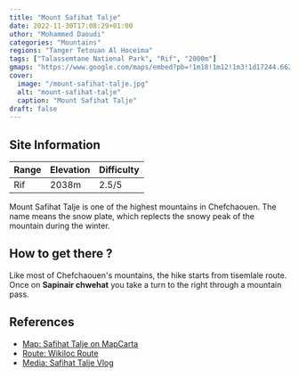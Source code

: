 ```yaml
---
title: "Mount Safihat Talje"
date: 2022-11-30T17:08:29+01:00
uthor: "Mohammed Daoudi"
categories: "Mountains"
regions: "Tanger Tetouan Al Hoceima"
tags: ["Talassemtane National Park", "Rif", "2000m"]
gmaps: "https://www.google.com/maps/embed?pb=!1m18!1m12!1m3!1d17244.662779226015!2d-5.220815734828503!3d35.1765541783431!2m3!1f0!2f0!3f0!3m2!1i1024!2i768!4f13.1!3m3!1m2!1s0xd0b29df7adcd4cf%3A0xf37348a18c91f10b!2z2YLZhdipINis2KjZhCDYtdmB2YrYrdipINin2YTYq9mE2Kw!5e1!3m2!1sen!2sma!4v1669824575413!5m2!1sen!2sma"
cover:
  image: "/mount-safihat-talje.jpg"
  alt: "mount-safihat-talje"
  caption: "Mount Safihat Talje"
draft: false
---
```


## Site Information

| Range | Elevation | Difficulty |
| ---   | ---       | ---        |
| Rif   | 2038m     | 2.5/5      |

Mount Safihat Talje is one of the highest mountains in Chefchaouen. The name means the snow plate, which replects the snowy peak of the mountain during the winter.

## How to get there ?
Like most of Chefchaouen's mountains, the hike starts from tisemlale route. Once on **Sapinair chwehat** you take a turn to the right through a mountain pass.

## References
- [Map: Safihat Talje on MapCarta](https://mapcarta.com/fr/N8832172917)
- [Route: Wikiloc Route](https://www.wikiloc.com/hiking-trails/azilane-sfihate-talje-tissouka-chefchaouen-62223416)
- [Media: Safihat Talje Vlog](https://www.youtube.com/watch?v=3ysXtbBvCi4)

